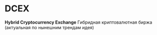 # DCEX

**Hybrid Cryptocurrency Exchange**
Гибридная криптовалютная биржа (актуальная по нынешним трендам идея)
